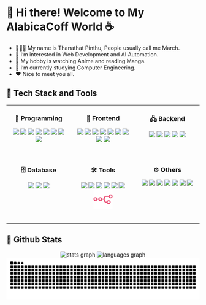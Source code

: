 # 👋 Hi there! Welcome to My AlabicaCoff World ☕

- 🙋🏻‍♂️ My name is Thanathat Pinthu, People usually call me March.
- 👀 I’m interested in Web Development and AI Automation.
- 🧸 My hobby is watching Anime and reading Manga.
- 🌱 I’m currently studying Computer Engineering.
- ❤️ Nice to meet you all.

## 🚀 Tech Stack and Tools
<table align="center">
  <tr>
    <td valign="top" align="center" width="33%">
      <h3>🔢 Programming</h3>
      <p>
        <img src="https://cdn.jsdelivr.net/gh/devicons/devicon/icons/c/c-original.svg" width="50"/>
        <img src="https://cdn.jsdelivr.net/gh/devicons/devicon/icons/cplusplus/cplusplus-original.svg" width="50"/>
        <img src="https://cdn.jsdelivr.net/gh/devicons/devicon/icons/csharp/csharp-original.svg" width="50"/>
        <img src="https://cdn.jsdelivr.net/gh/devicons/devicon/icons/embeddedc/embeddedc-original.svg" width="50"/>
        <img src="https://cdn.jsdelivr.net/gh/devicons/devicon/icons/python/python-original.svg" width="50"/>
        <img src="https://cdn.jsdelivr.net/gh/devicons/devicon/icons/javascript/javascript-original.svg" width="50"/>
        <img src="https://cdn.jsdelivr.net/gh/devicons/devicon/icons/typescript/typescript-original.svg" width="50"/>
        <img src="https://cdn.jsdelivr.net/gh/devicons/devicon@latest/icons/go/go-original.svg" width="50"/>
      </p>
      <br/>
    </td>
    <td valign="top" align="center" width="33%">
      <h3>🎨 Frontend</h3>
      <p>
        <img src="https://cdn.jsdelivr.net/gh/devicons/devicon/icons/html5/html5-original.svg" width="50"/>
        <img src="https://cdn.jsdelivr.net/gh/devicons/devicon/icons/css3/css3-original.svg" width="50"/>
        <img src="https://cdn.jsdelivr.net/gh/devicons/devicon@latest/icons/sass/sass-original.svg" width="50"/>
        <img src="https://cdn.jsdelivr.net/gh/devicons/devicon/icons/react/react-original-wordmark.svg" width="50"/>
        <img src="https://cdn.jsdelivr.net/gh/devicons/devicon@latest/icons/angularjs/angularjs-original.svg" width="50"/>
        <img src="https://cdn.jsdelivr.net/gh/devicons/devicon@latest/icons/bootstrap/bootstrap-original.svg" width="50"/>
        <img src="https://cdn.jsdelivr.net/gh/devicons/devicon/icons/tailwindcss/tailwindcss-original.svg" width="50"/>
        <img src="https://www.vectorlogo.zone/logos/pocoo_jinja/pocoo_jinja-icon.svg" width="50"/>
        <img src="https://img.icons8.com/?size=100&id=puL87ypQPxxr&format=png&color=000000" width="50"/>
      </p>
      <br/>
    </td>
    <td valign="top" align="center" width="33%">
      <h3>🖧 Backend</h3>
      <p>
        <img src="https://cdn.jsdelivr.net/gh/devicons/devicon/icons/fastapi/fastapi-plain.svg" width="50"/>
        <img src="https://cdn.jsdelivr.net/gh/devicons/devicon/icons/nodejs/nodejs-plain-wordmark.svg" width="50"/>
        <img src="https://cdn.jsdelivr.net/gh/devicons/devicon/icons/express/express-original.svg" width="50"/>
        <img src="https://cdn.jsdelivr.net/gh/devicons/devicon/icons/dotnetcore/dotnetcore-original.svg" width="50"/>
        <img src="https://cdn.jsdelivr.net/gh/devicons/devicon@latest/icons/axios/axios-plain-wordmark.svg" width="50"/>
      </p>
      <br/>
    </td>
  </tr>
  <tr>
    <td valign="top" align="center" width="33%">
      <h3>🗄️ Database</h3>
      <p>
        <img src="https://cdn.jsdelivr.net/gh/devicons/devicon@latest/icons/microsoftsqlserver/microsoftsqlserver-original-wordmark.svg" width="50"/>
        <img src="https://cdn.jsdelivr.net/gh/devicons/devicon/icons/mysql/mysql-original-wordmark.svg" width="50"/>
        <img src="https://cdn.jsdelivr.net/gh/devicons/devicon@latest/icons/postgresql/postgresql-original-wordmark.svg" width="50"/>
      </p>
      <br/>
    </td>
    <td valign="top" align="center" width="33%">
      <h3>🛠️ Tools</h3>
      <p>
        <img src="https://cdn.jsdelivr.net/gh/devicons/devicon@latest/icons/docker/docker-plain-wordmark.svg" width="50"/>
        <img src="https://cdn.jsdelivr.net/gh/devicons/devicon@latest/icons/figma/figma-original.svg" width="50"/>
        <img src="https://cdn.jsdelivr.net/gh/devicons/devicon/icons/git/git-original.svg" width="50"/>
        <img src="https://cdn.jsdelivr.net/gh/devicons/devicon/icons/postman/postman-original.svg" width="50"/>
        <img src="https://cdn.jsdelivr.net/gh/devicons/devicon/icons/swagger/swagger-original.svg" width="50"/>
        <img src="https://cdn.jsdelivr.net/gh/devicons/devicon@latest/icons/jira/jira-original.svg" width="50"/>
        <img src="https://raw.githubusercontent.com/lobehub/lobe-icons/refs/heads/master/packages/static-png/light/n8n-color.png" width="50"/>
      </p>
      <br/>
    </td>
    <td valign="top" align="center" width="33%">
      <h3>⚙️ Others</h3>
      <p>
        <img src="https://cdn.jsdelivr.net/gh/devicons/devicon@latest/icons/linux/linux-original.svg" width="50"/>
        <img src="https://cdn.shopify.com/shopifycloud/brochure/assets/brand-assets/shopify-logo-shopping-bag-full-color-66166b2e55d67988b56b4bd28b63c271e2b9713358cb723070a92bde17ad7d63.svg" width="50"/>
        <img src="https://brandslogos.com/wp-content/uploads/images/arduino-logo-vector-1.svg" width="50"/>
        <img src="https://m.media-amazon.com/images/I/41yQQYkOtaL.png" width="50"/>
        <img src="https://dl.flathub.org/repo/appstream/x86_64/icons/128x128/com.st.STM32CubeIDE.png" width="50"/>
        <img src="https://companieslogo.com/img/orig/XLNX-e61d7a44.png?t=1720244494" width="50"/>
        <img src="https://packet-tracer-win.com/images/uploads/2023-12-29/icon-block-doaqi.png" width="50"/>
      </p>
      <br/>
    </td>
  </tr>
</table>

## 📶 Github Stats
<div align="center">
  <img src="https://github-readme-stats.vercel.app/api?&count_private=true&disable_animations=false&theme=dracula&locale=en&hide_border=false&username=AlabicaCoff" height="150" alt="stats graph"/>
  <img src="https://github-readme-stats.vercel.app/api/top-langs?locale=en&hide_title=false&count_private=true&layout=compact&card_width=320&langs_count=5&theme=dracula&exclude_repo=stm32f7-GuitarEffectsPedal,ESP8266__door_lock,Introduction-to-Computer-Engineering,TetrisFPGA&hide_border=false&username=AlabicaCoff" height="150" alt="languages graph"/>
  <img src="https://github.com/AlabicaCoff/AlabicaCoff/blob/output/github-contribution-grid-snake.svg"/>
</div>

<!---
AlabicaCoff/AlabicaCoff is a ✨ special ✨ repository because its `README.md` (this file) appears on your GitHub profile.
You can click the Preview link to take a look at your changes.
--->
